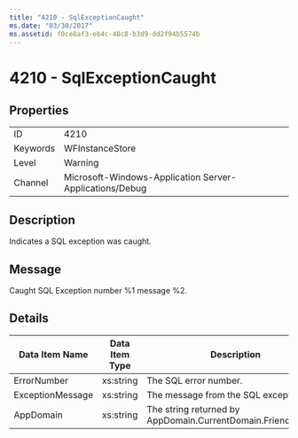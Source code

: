 ```yaml
---
title: "4210 - SqlExceptionCaught"
ms.date: "03/30/2017"
ms.assetid: f0ce8af3-eb4c-48c8-b3d9-dd2f94b5574b
---
```

# 4210 - SqlExceptionCaught

## Properties  
  
|||  
|-|-|  
|ID|4210|  
|Keywords|WFInstanceStore|  
|Level|Warning|  
|Channel|Microsoft-Windows-Application Server-Applications/Debug|  
  
## Description  

 Indicates a SQL exception was caught.  
  
## Message  

 Caught SQL Exception number %1 message %2.  
  
## Details  
  
|Data Item Name|Data Item Type|Description|  
|--------------------|--------------------|-----------------|  
|ErrorNumber|xs:string|The SQL error number.|  
|ExceptionMessage|xs:string|The message from the SQL exception.|  
|AppDomain|xs:string|The string returned by AppDomain.CurrentDomain.FriendlyName.|

